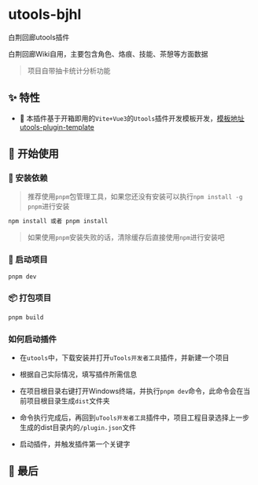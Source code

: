 # utools-bjhl
白荆回廊utools插件

白荆回廊Wiki自用，主要包含角色、烙痕、技能、茶憩等方面数据

> 项目自带抽卡统计分析功能

## ✨ 特性

- 🌈 本插件基于开箱即用的`Vite+Vue3`的`Utools`插件开发模板开发，[模板地址 utools-plugin-template](https://github.com/QC2168/utools-plugin-template)

## 🥩 开始使用

### 🔧 安装依赖

> 推荐使用`pnpm`包管理工具，如果您还没有安装可以执行`npm install -g pnpm`进行安装

```bash
npm install 或者 pnpm install
```

> 如果使用`pnpm`安装失败的话，清除缓存后直接使用`npm`进行安装吧

### 🛫 启动项目

```bash
pnpm dev
```

### 📦 打包项目

```bash
pnpm build
```

### 如何启动插件

- 在`utools`中，下载安装并打开`uTools开发者工具`插件，并新建一个项目

- 根据自己实际情况，填写插件所需信息

- 在项目根目录右键打开Windows终端，并执行`pnpm dev`命令，此命令会在当前项目根目录生成`dist`文件夹

- 命令执行完成后，再回到`uTools开发者工具`插件中，项目工程目录选择上一步生成的dist目录内的`/plugin.json`文件

- 启动插件，并触发插件第一个关键字

## 🍭 最后